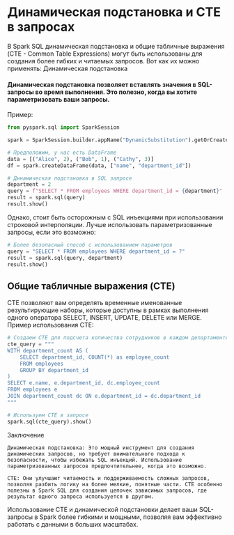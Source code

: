 # Динамическая подстановка и CTE в запросах

В Spark SQL динамическая подстановка и общие табличные выражения (CTE - Common Table Expressions) могут быть использованы для создания более гибких и читаемых запросов. Вот как их можно применять:
Динамическая подстановка

#### Динамическая подстановка позволяет вставлять значения в SQL-запросы во время выполнения. Это полезно, когда вы хотите параметризовать ваши запросы.
Пример:
```py
from pyspark.sql import SparkSession

spark = SparkSession.builder.appName("DynamicSubstitution").getOrCreate()

# Предположим, у нас есть DataFrame
data = [("Alice", 2), ("Bob", 1), ("Cathy", 3)]
df = spark.createDataFrame(data, ["name", "department_id"])

# Динамическая подстановка в SQL запросе
department = 2
query = f"SELECT * FROM employees WHERE department_id = {department}"
result = spark.sql(query)
result.show()
```
Однако, стоит быть осторожным с SQL инъекциями при использовании строковой интерполяции. Лучше использовать параметризованные запросы, если это возможно:
```py
# Более безопасный способ с использованием параметров
query = "SELECT * FROM employees WHERE department_id = ?"
result = spark.sql(query, department)
result.show()
```
## Общие табличные выражения (CTE)

CTE позволяют вам определять временные именованные результирующие наборы, которые доступны в рамках выполнения одного оператора SELECT, INSERT, UPDATE, DELETE или MERGE.
Пример использования CTE:
```py
# Создаем CTE для подсчета количества сотрудников в каждом департаменте
cte_query = """
WITH department_count AS (
    SELECT department_id, COUNT(*) as employee_count
    FROM employees
    GROUP BY department_id
)
SELECT e.name, e.department_id, dc.employee_count
FROM employees e
JOIN department_count dc ON e.department_id = dc.department_id
"""

# Используем CTE в запросе
spark.sql(cte_query).show()
```
Заключение

    Динамическая подстановка: Это мощный инструмент для создания динамических запросов, но требует внимательного подхода к безопасности, чтобы избежать SQL инъекций. Использование параметризованных запросов предпочтительнее, когда это возможно.

    CTE: Они улучшают читаемость и поддерживаемость сложных запросов, позволяя разбить логику на более мелкие, понятные части. CTE особенно полезны в Spark SQL для создания цепочек зависимых запросов, где результат одного запроса используется в другом.

Использование CTE и динамической подстановки делает ваши SQL-запросы в Spark более гибкими и мощными, позволяя вам эффективно работать с данными в больших масштабах.